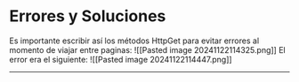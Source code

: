 # Errores y Soluciones
Es importante escribir así los métodos HttpGet para evitar errores al momento de viajar entre paginas:
![[Pasted image 20241122114325.png]]
El error era el siguiente:
![[Pasted image 20241122114447.png]]

---

